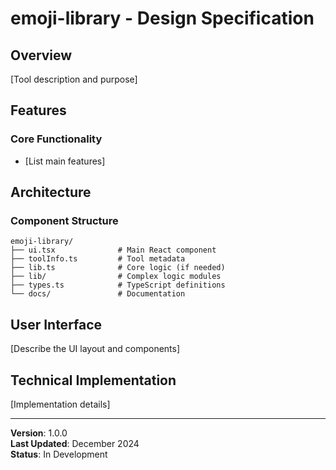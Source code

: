 # emoji-library - Design Specification

## Overview

[Tool description and purpose]

## Features

### Core Functionality
- [List main features]

## Architecture

### Component Structure
```
emoji-library/
├── ui.tsx              # Main React component
├── toolInfo.ts         # Tool metadata
├── lib.ts              # Core logic (if needed)
├── lib/                # Complex logic modules
├── types.ts            # TypeScript definitions
└── docs/               # Documentation
```

## User Interface

[Describe the UI layout and components]

## Technical Implementation

[Implementation details]

---

**Version**: 1.0.0  
**Last Updated**: December 2024  
**Status**: In Development
